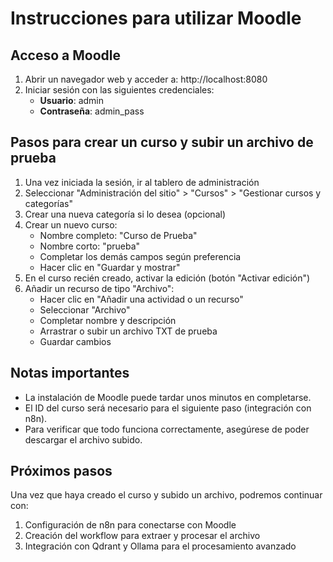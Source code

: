 # Instrucciones para utilizar Moodle

## Acceso a Moodle
1. Abrir un navegador web y acceder a: http://localhost:8080
2. Iniciar sesión con las siguientes credenciales:
   - **Usuario**: admin
   - **Contraseña**: admin_pass

## Pasos para crear un curso y subir un archivo de prueba
1. Una vez iniciada la sesión, ir al tablero de administración
2. Seleccionar "Administración del sitio" > "Cursos" > "Gestionar cursos y categorías"
3. Crear una nueva categoría si lo desea (opcional)
4. Crear un nuevo curso:
   - Nombre completo: "Curso de Prueba"
   - Nombre corto: "prueba"
   - Completar los demás campos según preferencia
   - Hacer clic en "Guardar y mostrar"
5. En el curso recién creado, activar la edición (botón "Activar edición")
6. Añadir un recurso de tipo "Archivo":
   - Hacer clic en "Añadir una actividad o un recurso"
   - Seleccionar "Archivo" 
   - Completar nombre y descripción
   - Arrastrar o subir un archivo TXT de prueba
   - Guardar cambios

## Notas importantes
- La instalación de Moodle puede tardar unos minutos en completarse.
- El ID del curso será necesario para el siguiente paso (integración con n8n).
- Para verificar que todo funciona correctamente, asegúrese de poder descargar el archivo subido.

## Próximos pasos
Una vez que haya creado el curso y subido un archivo, podremos continuar con:
1. Configuración de n8n para conectarse con Moodle
2. Creación del workflow para extraer y procesar el archivo
3. Integración con Qdrant y Ollama para el procesamiento avanzado